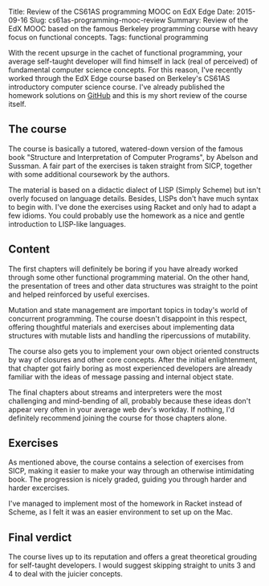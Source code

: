 Title: Review of the CS61AS programming MOOC on EdX Edge
Date: 2015-09-16
Slug: cs61as-programming-mooc-review
Summary: Review of the EdX MOOC based on the famous Berkeley programming course with heavy focus on functional concepts.
Tags: functional programming

With the recent upsurge in the cachet of functional programming, your average self-taught developer will find himself in lack (real of perceived) of fundamental computer science concepts. For this reason, I've recently worked through the EdX Edge course based on Berkeley's CS61AS introductory computer science course. I've already published the homework solutions on [GitHub](https://github.com/nicolov/cs61as-racket-homework) and this is my short review of the course itself.

## The course

The course is basically a tutored, watered-down version of the famous book "Structure and Interpretation of Computer Programs", by Abelson and Sussman. A fair part of the exercises is taken straight from SICP, together with some additional coursework by the authors.

The material is based on a didactic dialect of LISP (Simply Scheme) but isn't overly focused on language details. Besides, LISPs don't have much syntax to begin with. I've done the exercises using Racket and only had to adapt a few idioms. You could probably use the homework as a nice and gentle introduction to LISP-like languages.

## Content

The first chapters will definitely be boring if you have already worked through some other functional programming material. On the other hand, the presentation of trees and other data structures was straight to the point and helped reinforced by useful exercises.

Mutation and state management are important topics in today's world of concurrent programming. The course doesn't disappoint in this respect, offering thoughtful materials and exercises about implementing data structures with mutable lists and handling the ripercussions of mutability.

The course also gets you to implement your own object oriented constructs by way of closures and other core concepts. After the initial enlightenment, that chapter got fairly boring as most experienced developers are already familiar with the ideas of message passing and internal object state.

The final chapters about streams and interpreters were the most challenging and mind-bending of all, probably because these ideas don't appear very often in your average web dev's workday. If nothing, I'd definitely recommend joining the course for those chapters alone. 

## Exercises

As mentioned above, the course contains a selection of exercises from SICP, making it easier to make your way through an otherwise intimidating book. The progression is nicely graded, guiding you through harder and harder excercises.

I've managed to implement most of the homework in Racket instead of Scheme, as I felt it was an easier environment to set up on the Mac.

## Final verdict

The course lives up to its reputation and offers a great theoretical grouding for self-taught developers. I would suggest skipping straight to units 3 and 4 to deal with the juicier concepts.